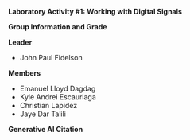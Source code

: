 **Laboratory Activity #1: Working with Digital Signals**

**Group Information and Grade**

**Leader** 
- John Paul Fidelson
  
**Members**
- Emanuel Lloyd Dagdag
- Kyle Andrei Escauriaga
- Christian Lapidez
- Jaye Dar Talili


**Generative AI Citation**

